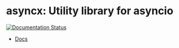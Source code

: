 # asyncx: Utility library for asyncio

[![Documentation Status](https://readthedocs.org/projects/asyncx/badge/?version=latest)](https://asyncx.readthedocs.io/en/latest/?badge=latest)

- [Docs](https://asyncx.readthedocs.io/)
